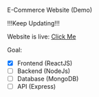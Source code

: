 E-Commerce Website (Demo)

!!!Keep Updating!!!

Website is live: [Click Me](https://tommychungresume.netlify.app/)

Goal:

- [x] Frontend (ReactJS)
- [ ] Backend (NodeJs)
- [ ] Database (MongoDB)
- [ ] API (Express)
